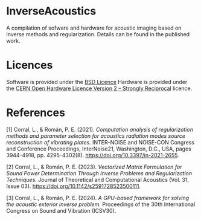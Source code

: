# InverseAcoustics
A compilation of sofware and hardware for acoustic imaging based on inverse methods and regularization. Details can be found in the published work.

# Licences

Software is provided under the [BSD Licence](https://opensource.org/license?ls=BSD) Hardware is provided under the [CERN Open Hardware Licence Version 2 – Strongly Reciprocal](https://ohwr.org/project/cernohl/-/wikis/Documents/CERN-OHL-version-2) licence.

# References
[1] Corral, L., \& Román, P. E. (2021). *Computation analysis of regularization methods and parameter selection for acoustics radiation modes source reconstruction of vibrating plates.* INTER-NOISE and NOISE-CON Congress and Conference Proceedings, InterNoise21, Washington, D.C., USA, pages 3944-4918, pp. 4295-4302(8). https://doi.org/10.3397/in-2021-2655.

[2] Corral, L., \& Román, P. E. (2023). *Vectorized Matrix Formulation for Sound Power Determination Through Inverse Problems and Regularization Techniques.* Journal of Theoretical and Computational Acoustics (Vol. 31, Issue 03). https://doi.org/10.1142/s2591728523500111.

[3] Corral, L., \& Román, P. E. (2024). *A GPU-based framework for solving the acoustic exterior inverse problem.* Proceedings of the 30th International Congress on Sound and Vibration (ICSV30).
